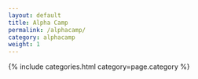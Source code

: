 ```yaml
---
layout: default
title: Alpha Camp
permalink: /alphacamp/
category: alphacamp
weight: 1
---
```


{% include categories.html category=page.category %}
